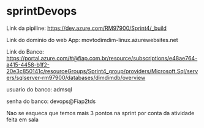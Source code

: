 # sprintDevops
Link da pipiline:
https://dev.azure.com/RM97900/Sprint4/_build

Link do dominio do web App:
movtodimdim-linux.azurewebsites.net

Link do Banco:
https://portal.azure.com/#@fiap.com.br/resource/subscriptions/e48ae764-a415-4458-b1f2-20e3c850141c/resourceGroups/Sprint4_group/providers/Microsoft.Sql/servers/sqlserver-rm97900/databases/dimdimdb/overview

usuario do banco:
admsql

senha do banco:
devops@Fiap2tds


Nao se esqueca que temos mais 3 pontos na sprint por conta da atividade feita em sala
